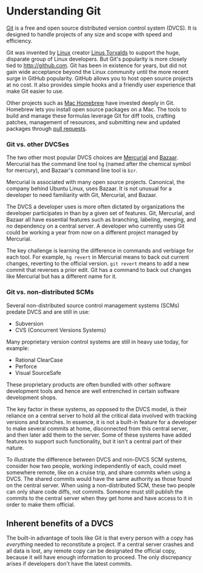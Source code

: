 # Understanding Git

[Git][git] is a free and open source distributed version control system (DVCS). It is designed to handle projects of any size and scope with speed and efficiency.

Git was invented by [Linux](http://www.linux.org/) creator [Linus Torvalds](http://en.wikipedia.org/wiki/Linus_Torvalds) to support the huge, disparate group of Linux developers. But Git's popularity is more closely tied to http://github.com. Git has been in existence for years, but did not gain wide acceptance beyond the Linux community until the more recent surge in GitHub popularity. GitHub allows you to host open source projects at no cost. It also provides simple hooks and a friendly user experience that make Git easier to use.

Other projects such as [Mac Homebrew](https://github.com/mxcl/homebrew/wiki/Formula-Cookbook#creating-the-diff) have invested deeply in Git. Homebrew lets you install open source packages on a Mac. The tools to build and manage these formulas leverage Git for diff tools, crafting patches, management of resources, and submitting new and updated packages through [pull requests](https://help.github.com/articles/using-pull-requests).

### Git vs. other DVCSes

The two other most popular DVCS choices are [Mercurial](http://mercurial.selenic.com/) and [Bazaar](http://bazaar.canonical.com/en/). Mercurial has the command line tool `hg` (named after the chemical symbol for mercury), and Bazaar's command line tool is `bzr`.

Mercurial is associated with many open source projects. Canonical, the company behind Ubuntu Linux, uses Bazaar. It is not unusual for a developer to need familiarity with Git, Mercurial, and Bazaar.

The DVCS a developer uses is more often dictated by organizations the developer participates in than by a given set of features. Git, Mercurial, and Bazaar all have essential features such as branching, labeling, merging, and no dependency on a central server. A developer who currently uses Git could be working a year from now on a different project managed by Mercurial.

The key challenge is learning the difference in commands and verbiage for each tool. For example, `hg revert`  in Mercurial means to back out current changes, reverting to the official version. `git revert` means to add a new commit that reverses a prior edit. Git has a command to back out changes like Mercurial but has a different name for it.

### Git vs. non-distributed SCMs

Several non-distributed source control management systems (SCMs) predate DVCS and are still in use:
- Subversion
- CVS (Concurrent Versions Systems)

Many proprietary version control systems are still in heavy use today, for example:
- Rational ClearCase
- Perforce
- Visual SourceSafe

These proprietary products are often bundled with other software development tools and hence are well entrenched in certain software development shops.

The key factor in these systems, as opposed to the DVCS model, is their reliance on a central server to hold all the critical data involved with tracking versions and branches. In essence, it is not a built-in feature for a developer to make several commits at home, disconnected from this central server, and then later add them to the server. Some of these systems have added features to support such functionality, but it isn't a central part of their nature.

To illustrate the difference between DVCS and non-DVCS SCM systems, consider how two people, working independently of each, could meet somewhere remote, like on a cruise trip, and share commits when using a DVCS. The shared commits would have the same authority as those found on the central server. When using a non-distributed SCM, these two people can only share code diffs, not commits. Someone must still publish the commits to the central server when they get home and have access to it in order to make them official.

## Inherent benefits of a DVCS

The built-in advantage of tools like Git is that every person with a copy has _everything_ needed to reconstitute a project. If a central server crashes and all data is lost, any remote copy can be designated the official copy, because it will have enough information to proceed. The only discrepancy arises if developers don't have the latest commits.

[git]: http://gitscm.com/ 

